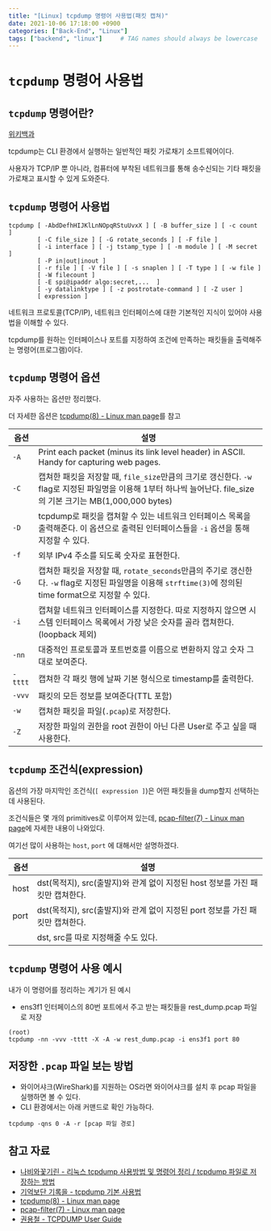```yaml
---
title: "[Linux] tcpdump 명령어 사용법(패킷 캡쳐)"
date: 2021-10-06 17:18:00 +0900
categories: ["Back-End", "Linux"]
tags: ["backend", "linux"]     # TAG names should always be lowercase
---
```


# `tcpdump` 명령어 사용법

## `tcpdump` 명령어란?

[위키백과](https://ko.wikipedia.org/wiki/Tcpdump)

tcpdump는 CLI 환경에서 실행하는 일반적인 패킷 가로채기 소프트웨어이다.

사용자가 TCP/IP 뿐 아니라, 컴퓨터에 부착된 네트워크를 통해 송수신되는 기타 패킷을 가로채고 표시할 수 있게 도와준다.

## `tcpdump` 명령어 사용법

    tcpdump [ -AbdDefhHIJKlLnNOpqRStuUvxX ] [ -B buffer_size ] [ -c count ]
            [ -C file_size ] [ -G rotate_seconds ] [ -F file ]
            [ -i interface ] [ -j tstamp_type ] [ -m module ] [ -M secret ]
            [ -P in|out|inout ]
            [ -r file ] [ -V file ] [ -s snaplen ] [ -T type ] [ -w file ]
            [ -W filecount ]
            [ -E spi@ipaddr algo:secret,...  ]
            [ -y datalinktype ] [ -z postrotate-command ] [ -Z user ]
            [ expression ]

네트워크 프로토콜(TCP/IP), 네트워크 인터페이스에 대한 기본적인 지식이 있어야 사용법을 이해할 수 있다.

tcpdump를 원하는 인터페이스나 포트를 지정하여 조건에 만족하는 패킷들을 출력해주는 명령어(프로그램)이다.


## `tcpdump` 명령어 옵션

자주 사용하는 옵션만 정리했다.

더 자세한 옵션은 [tcpdump(8) - Linux man page](https://linux.die.net/man/8/tcpdump)를 참고

| 옵션    | 설명                                                                                                                                                              |
| ------- | ----------------------------------------------------------------------------------------------------------------------------------------------------------------- |
| `-A`    | Print each packet (minus its link level header) in ASCII.  Handy for capturing web pages.                                                                         |
| `-C`    | 캡쳐한 패킷을 저장할 때, `file_size`만큼의 크기로 갱신한다. `-w` flag로 지정된 파일명을 이용해 1부터 하나씩 늘어난다. file_size의 기본 크기는 MB(1,000,000 bytes) |
| `-D`    | tcpdump로 패킷을 캡쳐할 수 있는 네트워크 인터페이스 목록을 출력해준다. 이 옵션으로 출력된 인터페이스들을 `-i` 옵션을 통해 지정할 수 있다.                         |
| `-f`    | 외부 IPv4 주소를 되도록 숫자로 표현한다.                                                                                                                          |
| `-G`    | 캡쳐한 패킷을 저장할 때, `rotate_seconds`만큼의 주기로 갱신한다. `-w` flag로 지정된 파일명을 이용해 `strftime(3)`에 정의된 time format으로 지정할 수 있다.        |
| `-i`    | 캡쳐할 네트워크 인터페이스를 지정한다. 따로 지정하지 않으면 시스템 인터페이스 목록에서 가장 낮은 숫자를 골라 캡쳐한다.(loopback 제외)                             |
| `-nn`   | 대중적인 프로토콜과 포트번호를 이름으로 변환하지 않고 숫자 그대로 보여준다.                                                                                       |
| `-tttt` | 캡쳐한 각 패킷 행에 날짜 기본 형식으로 timestamp를 출력한다.                                                                                                      |
| `-vvv`  | 패킷의 모든 정보를 보여준다(TTL 포함)                                                                                                                             |
| `-w`    | 캡쳐한 패킷을 파일(`.pcap`)로 저장한다.                                                                                                                           |
| `-Z`    | 저장한 파일의 권한을 root 권한이 아닌 다른 User로 주고 싶을 때 사용한다.                                                                                          |


## `tcpdump` 조건식(expression)

옵션의 가장 마지막인 조건식(`[ expression ]`)은 어떤 패킷들을 dump할지 선택하는데 사용된다. 

조건식들은 몇 개의 primitives로 이루어져 있는데, [pcap-filter(7) - Linux man page](https://linux.die.net/man/7/pcap-filter)에 자세한 내용이 나와있다.

여기선 많이 사용하는 `host`, `port` 에 대해서만 설명하겠다.

| 옵션 | 설명                                                                          |
| ---- | ----------------------------------------------------------------------------- |
| host | dst(목적지), src(출발지)와 관계 없이 지정된 host 정보를 가진 패킷만 캡쳐한다. |
| port | dst(목적지), src(출발지)와 관계 없이 지정된 port 정보를 가진 패킷만 캡쳐한다. |
|      | dst, src를 따로 지정해줄 수도 있다.                                           |

## `tcpdump` 명령어 사용 예시

내가 이 명령어를 정리하는 계기가 된 예시

- ens3f1 인터페이스의 80번 포트에서 주고 받는 패킷들을 rest_dump.pcap 파일로 저장

```shell
(root)
tcpdump -nn -vvv -tttt -X -A -w rest_dump.pcap -i ens3f1 port 80 
```

## 저장한 `.pcap` 파일 보는 방법

- 와이어샤크(WireShark)를 지원하는 OS라면 와이어샤크를 설치 후 pcap 파일을 실행하면 볼 수 있다.
- CLI 환경에서는 아래 커맨드로 확인 가능하다.

```shell
tcpdump -qns 0 -A -r [pcap 파일 경로]
```

## 참고 자료
- [나비와꽃기린 - 리눅스 tcpdump 사용방법 및 명령어 정리 / tcpdump 파일로 저장하는 방법](https://mkil.tistory.com/482)
- [기억보단 기록을 - tcpdump 기본 사용법](https://jojoldu.tistory.com/316)
- [tcpdump(8) - Linux man page](https://linux.die.net/man/8/tcpdump)
- [pcap-filter(7) - Linux man page](https://linux.die.net/man/7/pcap-filter)
- [권용철 - TCPDUMP User Guide](http://coffeenix.net/doc/misc/tcpdump.html)
